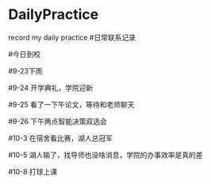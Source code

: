 # DailyPractice
record my daily practice
#日常联系记录


#今日到校

#9-23下雨

#9-24 开学典礼，学院迎新

#9-25 看了一下午论文，等待和老师聊天


#9-26  下午两点智能决策双选会


#10-3  在宿舍看比赛，湖人总冠军

#10-5 湖人输了，找导师也没啥消息，学院的办事效率是真的差

#10-8  打球上课
